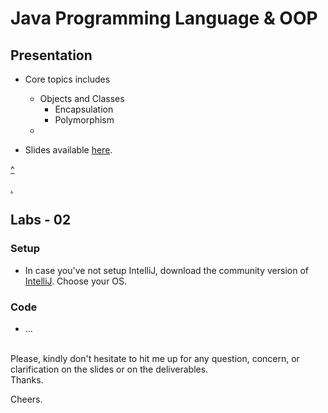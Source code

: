 # Java Programming Language & OOP

## Presentation
* Core topics includes
    * Objects and Classes
        * Encapsulation
        * Polymorphism
    * 
    
* Slides available [here](https://docs.google.com/presentation/d/1JWxiHHf01sNBmsMSi3QcVnVFChNKkIjbZEDgm1idGZE/edit?usp=sharing).


[^](https://github.com/pkErbynn/04-tlc-java-sample/tree/master/src/io/turntabl/university)

[.](https://github.com/pkErbynn/projects-microservice/tree/threaded-cli-ui/src/main/java/io/turntable/projectwebservice)

## Labs - 02
### Setup
* In case you've not setup IntelliJ, download the community version of [IntelliJ](https://www.jetbrains.com/idea/download/#section=windows). Choose your OS.
### Code
* ...

<br>
Please, kindly don't hesitate to hit me up for any question, concern, or clarification on the slides or on the deliverables. 

<br>
Thanks. 

Cheers.